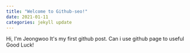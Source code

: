 ```yaml
---
title: "Welcome to Github-seo!"
date: 2021-01-11
categories: jekyll update
---
```


 Hi, I'm Jeongwoo 
 It's my first github post. Can i use github page to useful
 Good Luck!
